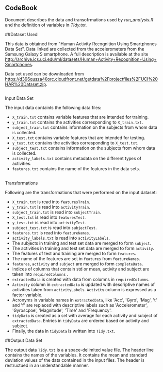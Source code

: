 CodeBook
---------------------------------------------------------------
Document describes the data and transofrmations used by *run_analysis.R* and the definition of variables in *Tidy.txt*.

##Dataset Used

This data is obtained from "Human Activity Recognition Using Smartphones Data Set". 
Data linked are collected from the accelerometers from the Samsung Galaxy S smartphone. 
A full description is available at the site <http://archive.ics.uci.edu/ml/datasets/Human+Activity+Recognition+Using+Smartphones>.

Data set used can be downloaded from <https://d396qusza40orc.cloudfront.net/getdata%2Fprojectfiles%2FUCI%20HAR%20Dataset.zip>. 

##
Input Data Set

The input data containts the following data files:

- `X_train.txt` contains variable features that are intended for training.
- `y_train.txt` contains the activities corresponding to `X_train.txt`.
- `subject_train.txt` contains information on the subjects from whom data is collected.
- `X_test.txt` contains variable features that are intended for testing.
- `y_test.txt` contains the activities corresponding to `X_test.txt`.
- `subject_test.txt` contains information on the subjects from whom data is collected.
- `activity_labels.txt` contains metadata on the different types of activities.
- `features.txt` contains the name of the features in the data sets.

##
Transformations

Following are the transformations that were performed on the input dataset:

- `X_train.txt` is read into `featuresTrain`.
- `y_train.txt` is read into `activityTrain`.
- `subject_train.txt` is read into `subjectTrain`.
- `X_test.txt` is read into `featuresTest`.
- `y_test.txt` is read into `activityTest`.
- `subject_test.txt` is read into `subjectTest`.
- `features.txt` is read into `featureNames`.
- `activity_labels.txt` is read into `activityLabels`.
- The subjects in training and test set data are merged to form `subject`.
- The activities in training and test set data are merged to form `activity`.
- The features of test and training are merged to form `features`.
- The name of the features are set in `features` from `featureNames`.
- `features`, `activity` and `subject` are merged to form `completeData`.
- Indices of columns that contain std or mean, activity and subject are taken into `requiredColumns` .
- `extractedData` is created with data from columns in `requiredColumns`.
- `Activity` column in `extractedData` is updated with descriptive names of activities taken from `activityLabels`. `Activity` column is expressed as a factor variable.
- Acronyms in variable names in `extractedData`, like 'Acc', 'Gyro', 'Mag', 't' and 'f' are replaced with descriptive labels such as 'Accelerometer', 'Gyroscpoe', 'Magnitude', 'Time' and 'Frequency'.
- `tidyData` is created as a set with average for each activity and subject of `extractedData`. Entries in `tidyData` are ordered based on activity and subject.
- Finally, the data in `tidyData` is written into `Tidy.txt`.

##Output Data Set

The output data `Tidy.txt` is a a space-delimited value file. The header line contains the names of the variables. It contains the mean and standard deviation values of the data contained in the input files. The header is restructued in an understandable manner. 
